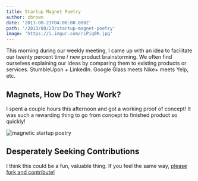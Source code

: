 ```yaml
---
title: Startup Magnet Poetry
author: zbrown
date: '2013-08-23T04:00:00.000Z'
path: '/2013/08/23/startup-magnet-poetry'
image: 'https://i.imgur.com/rLPiq0K.jpg'
---
```


This morning during our weekly meeting, I came up with an idea to facilitate our
twenty percent time / new product brainstorming. We often find ourselves
explaining our ideas by comparing them to existing products or services.
StumbleUpon + LinkedIn. Google Glass meets Nike+ meets Yelp, etc.

## Magnets, How Do They Work?

I spent a couple hours this afternoon and got a working proof of concept! It was
such a rewarding thing to go from concept to finished product so quickly!

![magnetic startup poetry](https://i.imgur.com/rLPiq0K.jpg)

## Desperately Seeking Contributions

I think this could be a fun, valuable thing. If you feel the same way,
[please fork and contribute!](https://github.com/ztbrown/startup-magnet-art)
